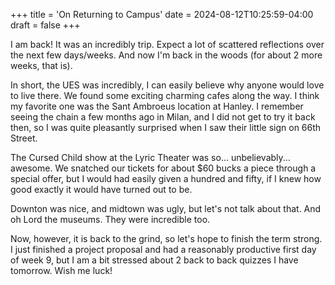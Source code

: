 +++
title = 'On Returning to Campus'
date = 2024-08-12T10:25:59-04:00
draft = false
+++

I am back! It was an incredibly trip. Expect a lot of scattered reflections over
the next few days/weeks. And now I'm back in the woods (for about 2 more weeks,
that is).

In short, the UES was incredibly, I can easily believe why anyone would love to
live there. We found some exciting charming cafes along the way. I think my
favorite one was the Sant Ambroeus location at Hanley. I remember seeing the chain
a few months ago in Milan, and I did not get to try it back then, so I was quite
pleasantly surprised when I saw their little sign on 66th Street.

The Cursed Child show at the Lyric Theater was so... unbelievably... awesome. We
snatched our tickets for about $60 bucks a piece through a special offer, but I
would had easily given a hundred and fifty, if I knew how good exactly it would
have turned out to be.

Downton was nice, and midtown was ugly, but let's not talk about that. And oh Lord
the museums. They were incredible too.

Now, however, it is back to the grind, so let's hope to finish the term strong.
I just finished a project proposal and had a reasonably productive first day of
week 9, but I am a bit stressed about 2 back to back quizzes I have tomorrow.
Wish me luck!
